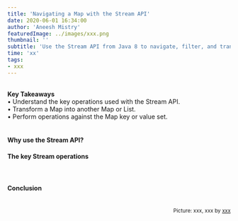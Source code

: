 ```yaml
---
title: 'Navigating a Map with the Stream API'
date: 2020-06-01 16:34:00
author: 'Aneesh Mistry'
featuredImage: ../images/xxx.png
thumbnail: ''
subtitle: 'Use the Stream API from Java 8 to navigate, filter, and transform a Map object.'
time: 'xx'
tags:
- xxx
---
```

<br>
<strong>Key Takeaways</strong><br>
&#8226; Understand the key operations used with the Stream API.<br>
&#8226; Transform a Map into another Map or List.<br>
&#8226; Perform operations against the Map key or value set.<br>

<br>
<h4>Why use the Stream API?</h4>
<p>
</p>


<h4>The key Stream operations</h4>
<p>


</p>


<br>
<h4>Conclusion</h4>
<p>


</p>

<br>
<small style="float: right;" >Picture: xxx, xxx by <a target="_blank" href="https://unsplash.com/@xxx">xxx</small></a><br>